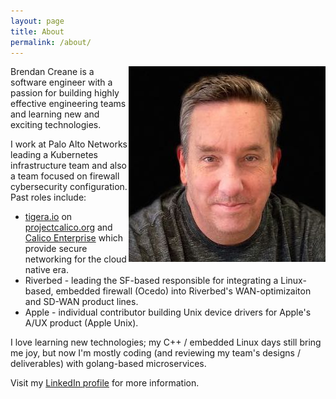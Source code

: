 ```yaml
---
layout: page
title: About
permalink: /about/
---
```


<img style="float: right;" src="/images/bcreane-headshot-color-small.jpg">

Brendan Creane is a software engineer with a passion for building
highly effective engineering teams and learning new and exciting
technologies.

I work at Palo Alto Networks leading a Kubernetes infrastructure team and also a team focused on firewall cybersecurity configuration. Past roles include:
* [tigera.io](https://www.tigera.io/) on [projectcalico.org](https://www.projectcalico.org/) and [Calico Enterprise](https://www.tigera.io/tigera-products/calico-enterprise/) which provide secure networking for the cloud native era.
* Riverbed - leading the SF-based responsible for integrating a Linux-based, embedded firewall (Ocedo) into Riverbed's WAN-optimizaiton and SD-WAN product lines. 
* Apple - individual contributor building Unix device drivers for Apple's A/UX product (Apple Unix).

I love learning new technologies; my C++ / embedded Linux days still bring me joy, but now I'm mostly coding (and reviewing my team's designs / deliverables) with golang-based microservices. 

Visit my [LinkedIn profile](https://www.linkedin.com/in/brendancreane/)
for more information.

